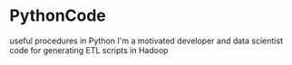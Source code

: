 # PythonCode
useful procedures in Python
I'm a motivated developer and data scientist
code for generating ETL scripts in Hadoop
